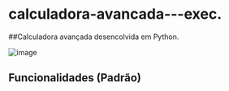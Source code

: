 # calculadora-avancada---exec.

##Calculadora avançada desencolvida em Python.






![image](https://user-images.githubusercontent.com/87589065/218182168-3077cf9e-5f14-4549-a56c-d6da0a27a6e4.png)


## Funcionalidades (Padrão)





